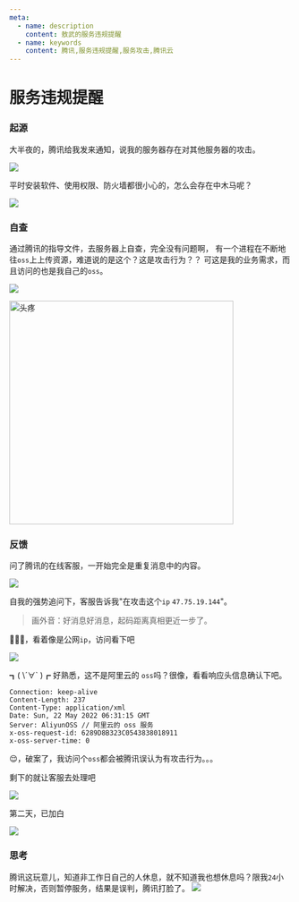 ```yaml
---
meta:
  - name: description
    content: 敖武的服务违规提醒
  - name: keywords
    content: 腾讯,服务违规提醒,服务攻击,腾讯云
---
```

# 服务违规提醒

### 起源

大半夜的，腾讯给我发来通知，说我的服务器存在对其他服务器的攻击。

![](https://z.wiki/images/20220522/f491a1eeca17497f90f6ce4a0ee6fba8.png)

平时安装软件、使用权限、防火墙都很小心的，怎么会存在中木马呢？

![](https://z.wiki/images/20220522/62c5231d5e204fe1af559f3a43589106.png)

### 自查

通过腾讯的指导文件，去服务器上自查，完全没有问题啊，
有一个进程在不断地往`oss`上上传资源，难道说的是这个？这是攻击行为？？
可这是我的业务需求，而且访问的也是我自己的`oss`。

![](https://z.wiki/images/20220529/dc938ef17c114c74af21343c3521d700.png?x-oss-process=image/resize,w_800/quality,q_80)

<img alt="头疼" width="400" src="https://z.wiki/images/20220522/5a0d69a1ead64e91b34aa886eebe0dd7.jpg" />

### 反馈

问了腾讯的在线客服，一开始完全是重复消息中的内容。

![](https://z.wiki/images/20220522/1d4021c2998f41459995d8fb98d2a463.png)


自我的强势追问下，客服告诉我"在攻击这个`ip` `47.75.19.144`"。

> 画外音：好消息好消息，起码距离真相更近一步了。


🤔🤔🤔，看着像是公网`ip`，访问看下吧

![](https://z.wiki/images/20220522/c2e4b46f50344907aef462030b23b627.png)

┓( \´∀\` )┏ 好熟悉，这不是阿里云的 `oss`吗？很像，看看响应头信息确认下吧。

```text
Connection: keep-alive
Content-Length: 237
Content-Type: application/xml
Date: Sun, 22 May 2022 06:31:15 GMT
Server: AliyunOSS // 阿里云的 oss 服务
x-oss-request-id: 6289D8B323C0543838018911
x-oss-server-time: 0
```

😌，破案了，我访问个`oss`都会被腾讯误认为有攻击行为。。。


剩下的就让客服去处理吧

![](https://z.wiki/images/20220522/72cf3b8bbabe41b68dee15c0bf1b042d.png)

第二天，已加白

![](https://z.wiki/autoupload/2022-05-23/68263010801b4859bd8c482480cf8bfc.image.png)

### 思考

腾讯这玩意儿，知道非工作日自己的人休息，就不知道我也想休息吗？限我`24`小时解决，否则暂停服务，结果是误判，腾讯打脸了。
![](https://z.wiki/images/20220522/298c71aa089c4a23a3c965a223958fff.png)


